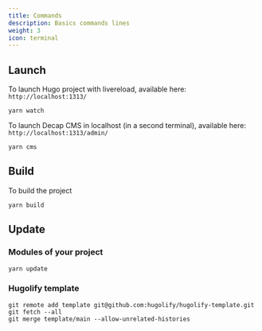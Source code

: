 ```yaml
---
title: Commands
description: Basics commands lines
weight: 3
icon: terminal
---
```


## Launch

To launch Hugo project with livereload, available here: `http://localhost:1313/`

```shell
yarn watch
```

To launch Decap CMS in localhost (in a second terminal), available here: `http://localhost:1313/admin/`

```shell
yarn cms
```

## Build

To build the project

```shell
yarn build
```

## Update

### Modules of your project

```shell
yarn update
```

### Hugolify template

```shell
git remote add template git@github.com:hugolify/hugolify-template.git
git fetch --all
git merge template/main --allow-unrelated-histories
```
